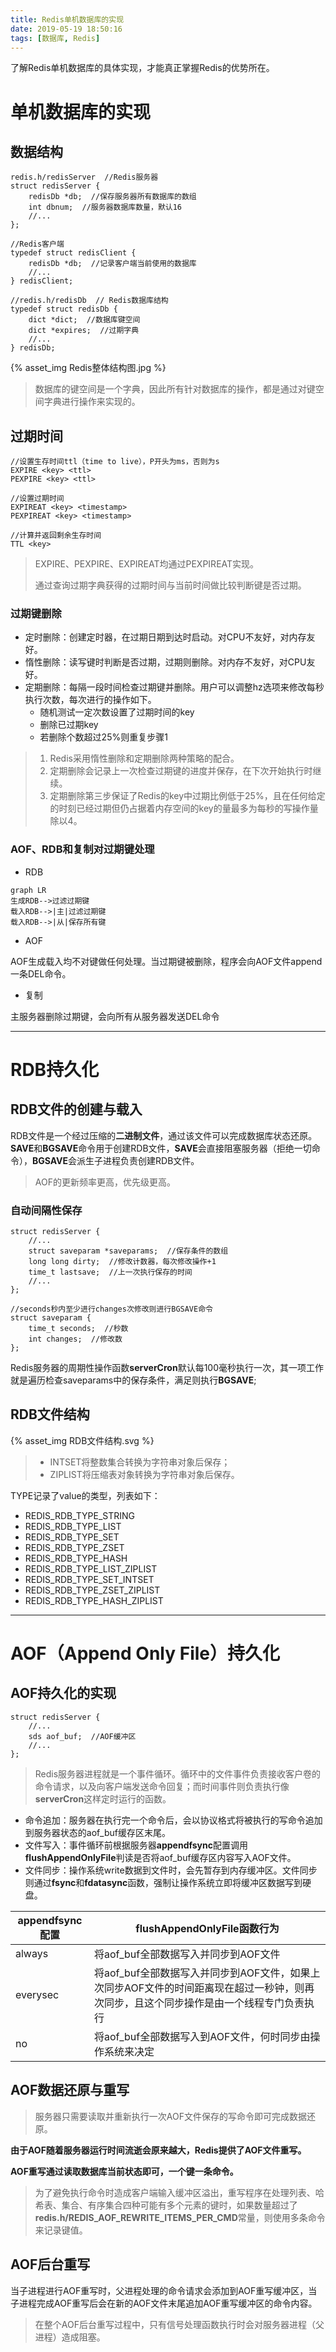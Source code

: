 ```yaml
---
title: Redis单机数据库的实现
date: 2019-05-19 18:50:16
tags: [数据库, Redis]
---
```


了解Redis单机数据库的具体实现，才能真正掌握Redis的优势所在。

<!--more-->

# 单机数据库的实现

## 数据结构

```
redis.h/redisServer  //Redis服务器
struct redisServer {
    redisDb *db;  //保存服务器所有数据库的数组
    int dbnum;  //服务器数据库数量，默认16
    //...
};

//Redis客户端
typedef struct redisClient {
    redisDb *db;  //记录客户端当前使用的数据库
    //...
} redisClient;

//redis.h/redisDb  // Redis数据库结构
typedef struct redisDb {
    dict *dict;  //数据库键空间
    dict *expires;  //过期字典
    //...
} redisDb;
```
{% asset_img Redis整体结构图.jpg %}

>数据库的键空间是一个字典，因此所有针对数据库的操作，都是通过对键空间字典进行操作来实现的。

## 过期时间

```
//设置生存时间ttl（time to live），P开头为ms，否则为s
EXPIRE <key> <ttl>
PEXPIRE <key> <ttl>

//设置过期时间
EXPIREAT <key> <timestamp>
PEXPIREAT <key> <timestamp>

//计算并返回剩余生存时间
TTL <key>
```

> EXPIRE、PEXPIRE、EXPIREAT均通过PEXPIREAT实现。
> 
> 通过查询过期字典获得的过期时间与当前时间做比较判断键是否过期。

### 过期键删除

- 定时删除：创建定时器，在过期日期到达时启动。对CPU不友好，对内存友好。
- 惰性删除：读写键时判断是否过期，过期则删除。对内存不友好，对CPU友好。
- 定期删除：每隔一段时间检查过期键并删除。用户可以调整hz选项来修改每秒执行次数，每次进行的操作如下。
    - 随机测试一定次数设置了过期时间的key
    - 删除已过期key
    - 若删除个数超过25%则重复步骤1

> 1. Redis采用惰性删除和定期删除两种策略的配合。
> 2. 定期删除会记录上一次检查过期键的进度并保存，在下次开始执行时继续。
> 3. 定期删除第三步保证了Redis的key中过期比例低于25%，且在任何给定的时刻已经过期但仍占据着内存空间的key的量最多为每秒的写操作量除以4。

### AOF、RDB和复制对过期键处理

- RDB

```mermaid
graph LR
生成RDB-->过滤过期键
载入RDB-->|主|过滤过期键
载入RDB-->|从|保存所有键
```

-  AOF

AOF生成载入均不对键做任何处理。当过期键被删除，程序会向AOF文件append一条DEL命令。

- 复制

主服务器删除过期键，会向所有从服务器发送DEL命令

--- 

# RDB持久化

## RDB文件的创建与载入

RDB文件是一个经过压缩的**二进制文件**，通过该文件可以完成数据库状态还原。
**SAVE**和**BGSAVE**命令用于创建RDB文件，**SAVE**会直接阻塞服务器（拒绝一切命令），**BGSAVE**会派生子进程负责创建RDB文件。

> AOF的更新频率更高，优先级更高。

### 自动间隔性保存

```
struct redisServer {
    //...
    struct saveparam *saveparams;  //保存条件的数组
    long long dirty;  //修改计数器，每次修改操作+1
    time_t lastsave;  //上一次执行保存的时间
    //...
};

//seconds秒内至少进行changes次修改则进行BGSAVE命令
struct saveparam {
    time_t seconds;  //秒数
    int changes;  //修改数
};
```

Redis服务器的周期性操作函数**serverCron**默认每100毫秒执行一次，其一项工作就是遍历检查saveparams中的保存条件，满足则执行**BGSAVE**;

## RDB文件结构

{% asset_img RDB文件结构.svg %}

> - INTSET将整数集合转换为字符串对象后保存；
> - ZIPLIST将压缩表对象转换为字符串对象后保存。

TYPE记录了value的类型，列表如下：

- REDIS_RDB_TYPE_STRING
- REDIS_RDB_TYPE_LIST
- REDIS_RDB_TYPE_SET
- REDIS_RDB_TYPE_ZSET
- REDIS_RDB_TYPE_HASH
- REDIS_RDB_TYPE_LIST_ZIPLIST
- REDIS_RDB_TYPE_SET_INTSET
- REDIS_RDB_TYPE_ZSET_ZIPLIST
- REDIS_RDB_TYPE_HASH_ZIPLIST

--- 

# AOF（Append Only File）持久化

## AOF持久化的实现

```
struct redisServer {
    //...
    sds aof_buf;  //AOF缓冲区
    //...
};
```

> Redis服务器进程就是一个事件循环。循环中的文件事件负责接收客户卷的命令请求，以及向客户端发送命令回复；而时间事件则负责执行像**serverCron**这样定时运行的函数。
- 命令追加：服务器在执行完一个命令后，会以协议格式将被执行的写命令追加到服务器状态的aof_buf缓存区末尾。
- 文件写入：事件循环前根据服务器**appendfsync**配置调用**flushAppendOnlyFile**判读是否将aof_buf缓存区内容写入AOF文件。
- 文件同步：操作系统write数据到文件时，会先暂存到内存缓冲区。文件同步则通过**fsync**和**fdatasync**函数，强制让操作系统立即将缓冲区数据写到硬盘。

|appendfsync配置|flushAppendOnlyFile函数行为|
|-|-|
|always|将aof_buf全部数据写入并同步到AOF文件|
|everysec|将aof_buf全部数据写入并同步到AOF文件，如果上次同步AOF文件的时间距离现在超过一秒钟，则再次同步，且这个同步操作是由一个线程专门负责执行|
|no|将aof_buf全部数据写入到AOF文件，何时同步由操作系统来决定|

## AOF数据还原与重写

> 服务器只需要读取并重新执行一次AOF文件保存的写命令即可完成数据还原。

**由于AOF随着服务器运行时间流逝会原来越大，Redis提供了AOF文件重写。**

**AOF重写通过读取数据库当前状态即可，一个键一条命令。**

> 为了避免执行命令时造成客户端输入缓冲区溢出，重写程序在处理列表、哈希表、集合、有序集合四种可能有多个元素的键时，如果数量超过了**redis.h/REDIS_AOF_REWRITE_ITEMS_PER_CMD**常量，则使用多条命令来记录键值。

## AOF后台重写
当子进程进行AOF重写时，父进程处理的命令请求会添加到AOF重写缓冲区，当子进程完成AOF重写后会在新的AOF文件末尾追加AOF重写缓冲区的命令内容。

> 在整个AOF后台重写过程中，只有信号处理函数执行时会对服务器进程（父进程）造成阻塞。